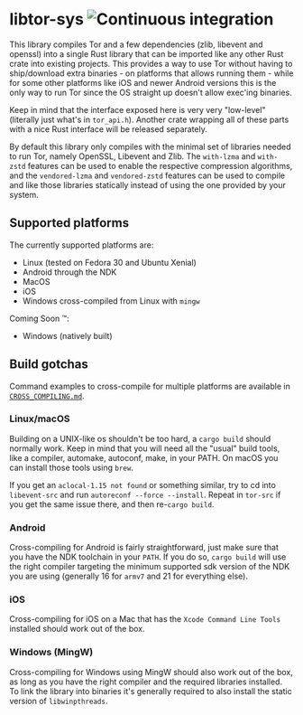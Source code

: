 # libtor-sys ![Continuous integration](https://github.com/MagicalBitcoin/libtor-sys/workflows/Continuous%20integration/badge.svg?branch=master)

This library compiles Tor and a few dependencies (zlib, libevent and openssl) into a single Rust library that can be imported like any other Rust crate into existing projects.
This provides a way to use Tor without having to ship/download extra binaries - on platforms that allows running them - while for some other platforms like
iOS and newer Android versions this is the only way to run Tor since the OS straight up doesn't allow exec'ing binaries.

Keep in mind that the interface exposed here is very very "low-level" (literally just what's in `tor_api.h`). Another crate wrapping all of these parts with a nice Rust interface will
be released separately.

By default this library only compiles with the minimal set of libraries needed to run Tor, namely OpenSSL, Libevent and Zlib. The `with-lzma` and `with-zstd` features can be used to enable the
respective compression algorithms, and the `vendored-lzma` and `vendored-zstd` features can be used to compile and like those libraries statically instead of using the one provided by your system.

## Supported platforms

The currently supported platforms are:

* Linux (tested on Fedora 30 and Ubuntu Xenial)
* Android through the NDK
* MacOS
* iOS
* Windows cross-compiled from Linux with `mingw`

Coming Soon :tm::

* Windows (natively built)

## Build gotchas

Command examples to cross-compile for multiple platforms are available in [`CROSS_COMPILING.md`](CROSS_COMPILING.md).

### Linux/macOS

Building on a UNIX-like os shouldn't be too hard, a `cargo build` should normally work. Keep in mind that you will need all the "usual" build tools, like a compiler, automake, autoconf, make, in your PATH. On macOS
you can install those tools using `brew`.

If you get an `aclocal-1.15 not found` or something similar, try to cd into `libevent-src` and run `autoreconf --force --install`. Repeat in `tor-src` if you get the
same issue there, and then re-`cargo build`.

### Android

Cross-compiling for Android is fairly straightforward, just make sure that you have the NDK toolchain in your `PATH`. If you do so, `cargo build` will use the right compiler targeting the minimum supported
sdk version of the NDK you are using (generally 16 for `armv7` and 21 for everything else).

### iOS

Cross-compiling for iOS on a Mac that has the `Xcode Command Line Tools` installed should work out of the box.

### Windows (MingW)

Cross-compiling for Windows using MingW should also work out of the box, as long as you have the right compiler and the required libraries installed. To link the library into binaries it's generally required to also
install the static version of `libwinpthreads`.
